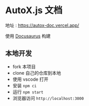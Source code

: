 # AutoX.js 文档

地址 : https://autox-doc.vercel.app/

使用 [Docusaurus](https://docusaurus.io/) 构建

## 本地开发

- fork 本项目
- clone 自己的仓库到本地
- 使用 vscode 打开
- 安装 `npm ci`
- 运行 `npm start`
- 浏览器访问 `http://localhost:3000`
